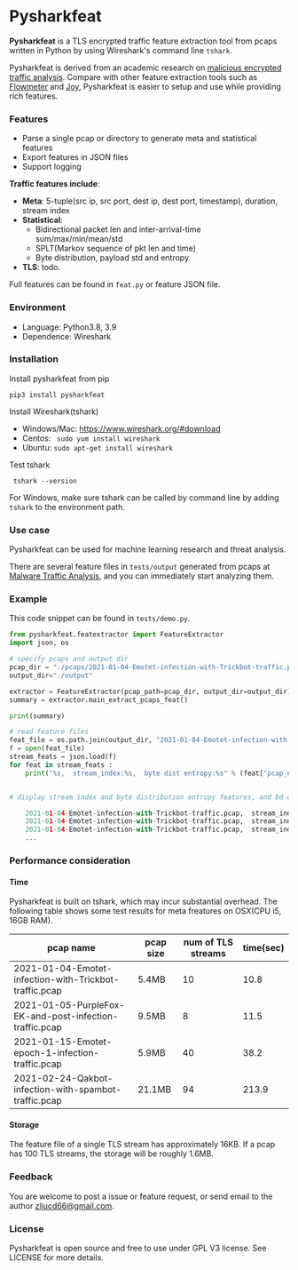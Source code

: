 # Pysharkfeat

**Pysharkfeat** is a TLS encrypted traffic feature extraction tool from pcaps written in Python by using Wireshark's command line ```tshark```. 

Pysharkfeat is derived from an academic research on [malicious encrypted traffic analysis](https://www.yurenliu.com/research). Compare with other feature extraction tools such as [Flowmeter](https://github.com/ahlashkari/CICFlowMeter) and [Joy](https://github.com/cisco/joy), Pysharkfeat is easier to setup and use while providing rich features.


### Features
 - Parse a single pcap or directory to generate meta and statistical features
 - Export features in JSON files
 - Support logging 

**Traffic features include**:

 - **Meta**: 5-tuple(src ip, src port, dest ip, dest port, timestamp), duration, stream index
 - **Statistical**: 
     - Bidirectional packet len and inter-arrival-time sum/max/min/mean/std
     - SPLT(Markov sequence of pkt len and time) 
     - Byte distribution, payload std and entropy.
 - **TLS**: todo. 

 Full features can be found in ```feat.py``` or feature JSON file.

 ### Environment
- Language: Python3.8, 3.9  
- Dependence: Wireshark


### Installation
Install pysharkfeat from pip

``` pip3 install pysharkfeat ```

Install Wireshark(tshark)

 - Windows/Mac: https://www.wireshark.org/#download 
 - Centos: ``` sudo yum install wireshark```
 - Ubuntu: ``` sudo apt-get install wireshark ```


Test  tshark

``` tshark --version```

For Windows, make sure tshark can be called by command line by adding ```tshark``` to the environment path.

### Use case

Pysharkfeat can be used for machine learning research and threat analysis. 

There are several feature files in ```tests/output``` generated from pcaps at [Malware Traffic Analysis](https://www.malware-traffic-analysis.net/2021/index.html), and you can immediately start analyzing them.

### Example

This code snippet can be found in ```tests/demo.py```. 

```python
from pysharkfeat.featextractor import FeatureExtractor
import json, os

# specify pcaps and output dir
pcap_dir = "./pcaps/2021-01-04-Emotet-infection-with-Trickbot-traffic.pcap"
output_dir="./output"

extractor = FeatureExtractor(pcap_path=pcap_dir, output_dir=output_dir)
summary = extractor.main_extract_pcaps_feat()

print(summary)

# read feature files
feat_file = os.path.join(output_dir, "2021-01-04-Emotet-infection-with-Trickbot-traffic.json")
f = open(feat_file)
stream_feats = json.load(f)
for feat in stream_feats :
    print("%s,  stream_index:%s,  byte dist entropy:%s" % (feat["pcap_name"], feat["stream_index"], feat["bd_entropy"]))


# display stream index and byte distribution entropy features, and bd entropies are very close.

    2021-01-04-Emotet-infection-with-Trickbot-traffic.pcap,  stream_index:3,  byte dist entropy:7.999464797314957
    2021-01-04-Emotet-infection-with-Trickbot-traffic.pcap,  stream_index:7,  byte dist entropy:7.903172099500442
    2021-01-04-Emotet-infection-with-Trickbot-traffic.pcap,  stream_index:9,  byte dist entropy:7.9876935373284805
    ...

```

### Performance consideration

#### Time
Pysharkfeat is built on tshark, which may incur substantial overhead. The following table shows some test results for meta freatures on OSX(CPU i5, 16GB RAM).

| pcap name                                                | pcap size | num of TLS streams | time(sec) |
|----------------------------------------------------------|-----------|--------------------|-----------|
| 2021-01-04-Emotet-infection-with-Trickbot-traffic.pcap | 5.4MB     | 10                 | 10.8      |
| 2021-01-05-PurpleFox-EK-and-post-infection-traffic.pcap  | 9.5MB     | 8                  | 11.5      |
| 2021-01-15-Emotet-epoch-1-infection-traffic.pcap       | 5.9MB     | 40                    | 38.2      |
| 2021-02-24-Qakbot-infection-with-spambot-traffic.pcap    | 21.1MB    | 94                 | 213.9     |

#### Storage
The feature file of a single TLS stream has approximately 16KB. If a pcap has 100 TLS streams, the storage will be roughly 1.6MB.

### Feedback
You are welcome to post a issue or feature request, or send email to the author <zliucd66@gmail.com>. 

### License 
Pysharkfeat is open source and free to use under GPL V3 license. See LICENSE for more details.




